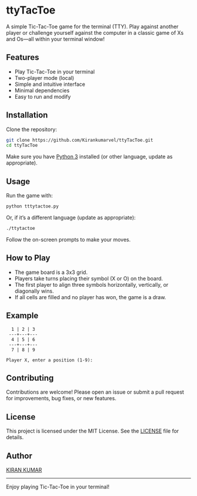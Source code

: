 # ttyTacToe

A simple Tic-Tac-Toe game for the terminal (TTY). Play against another player or challenge yourself against the computer in a classic game of Xs and Os—all within your terminal window!

## Features

- Play Tic-Tac-Toe in your terminal
- Two-player mode (local)
- Simple and intuitive interface
- Minimal dependencies
- Easy to run and modify

## Installation

Clone the repository:

```bash
git clone https://github.com/Kirankumarvel/ttyTacToe.git
cd ttyTacToe
```

Make sure you have [Python 3](https://www.python.org/) installed (or other language, update as appropriate).

## Usage

Run the game with:

```bash
python tttytactoe.py
```

Or, if it’s a different language (update as appropriate):

```bash
./ttytactoe
```

Follow the on-screen prompts to make your moves.

## How to Play

- The game board is a 3x3 grid.
- Players take turns placing their symbol (X or O) on the board.
- The first player to align three symbols horizontally, vertically, or diagonally wins.
- If all cells are filled and no player has won, the game is a draw.

## Example

```
  1 | 2 | 3
 ---+---+---
  4 | 5 | 6
 ---+---+---
  7 | 8 | 9

Player X, enter a position (1-9):
```

## Contributing

Contributions are welcome! Please open an issue or submit a pull request for improvements, bug fixes, or new features.

## License

This project is licensed under the MIT License. See the [LICENSE](LICENSE) file for details.

## Author

[KIRAN KUMAR](https://github.com/Kirankumarvel)

---

Enjoy playing Tic-Tac-Toe in your terminal!
